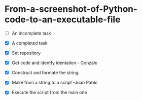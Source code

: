 # From-a-screenshot-of-Python-code-to-an-executable-file

- [ ] An incomplete task
- [x] A completed task

- [x] Set repository
- [x] Get code and identfy identation - Gonzalo
- [x] Construct and formate the string
- [x] Make from a string to a script -Juan Pablo
- [x] Execute the script from the main one
